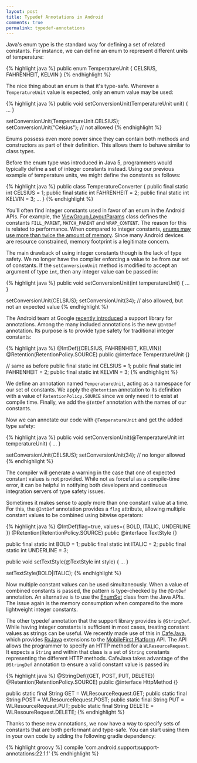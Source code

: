 ```yaml
---
layout: post
title: Typedef Annotations in Android
comments: true
permalink: typedef-annotations
---
```


<!-- excerpt.start -->Java's enum type is the standard way for defining a set of related constants. For instance, we can define an enum to represent different units of temperature:

{% highlight java %}
public enum TemperatureUnit {
    CELSIUS, FAHRENHEIT, KELVIN
}
{% endhighlight %}

The nice thing about an enum is that it's type-safe. Wherever a `TemperatureUnit` value is expected, only an enum value may be used:

{% highlight java %}
public void setConversionUnit(TemperatureUnit unit) { ... }

setConversionUnit(TemperatureUnit.CELSIUS);
setConversionUnit("Celsius"); // not allowed
{% endhighlight %}

Enums possess even more power since they can contain both methods and constructors as part of their definition. This allows them to behave similar to class types.<!-- excerpt.end -->

Before the enum type was introduced in Java 5, programmers would typically define a set of integer constants instead. Using our previous example of temperature units, we might define the constants as follows:

{% highlight java %}
public class TemperatureConverter {
    public final static int CELSIUS = 1;
    public final static int FAHRENHEIT = 2;
    public final static int KELVIN = 3;
    ...
}
{% endhighlight %}

You'll often find integer constants used in favor of an enum in the Android APIs. For example, the [ViewGroup.LayoutParams](http://developer.android.com/reference/android/view/ViewGroup.LayoutParams.html) class defines the constants `FILL_PARENT`, `MATCH_PARENT` and `WRAP_CONTENT`. The reason for this is related to performance. When compared to integer constants, [enums may use more than twice the amount of memory](https://developer.android.com/training/articles/memory.html#Overhead). Since many Android devices are resource constrained, memory footprint is a legitimate concern.

The main drawback of using integer constants though is the lack of type safety. We no longer have the compiler enforcing a value to be from our set of constants. If the `setConversionUnit` method is modified to accept an argument of type `int`, then any integer value can be passed in:

{% highlight java %}
public void setConversionUnit(int temperatureUnit) { ... }

setConversionUnit(CELSIUS);
setConversionUnit(34); // also allowed, but not an expected value
{% endhighlight %}

The Android team at Google [recently introduced](http://tools.android.com/tech-docs/support-annotations) a support library for annotations. Among the many included annotations is the new `@IntDef` annotation. Its purpose is to provide type safety for traditional integer constants:

{% highlight java %}
@IntDef({CELSIUS, FAHRENHEIT, KELVIN})
@Retention(RetentionPolicy.SOURCE)
public @interface TemperatureUnit {}

// same as before
public final static int CELSIUS = 1;
public final static int FAHRENHEIT = 2;
public final static int KELVIN = 3;
{% endhighlight %}

We define an annotation named `TemperatureUnit`, acting as a namespace for our set of constants. We apply the `@Retention` annotation to its definition with a value of `RetentionPolicy.SOURCE` since we only need it to exist at compile time. Finally, we add the `@IntDef` annotation with the names of our constants.

Now we can annotate our code with `@TemperatureUnit` and get the added type safety:

{% highlight java %}
public void setConversionUnit(@TemperatureUnit int temperatureUnit) { ... }

setConversionUnit(CELSIUS);
setConversionUnit(34); // no longer allowed
{% endhighlight %}

The compiler will generate a warning in the case that one of expected constant values is not provided. While not as forceful as a compile-time error, it can be helpful in notifying both developers and continuous integration servers of type safety issues.

Sometimes it makes sense to apply more than one constant value at a time. For this, the `@IntDef` annotation provides a `flag` attribute, allowing multiple constant values to be combined using bitwise operators:

{% highlight java %}
@IntDef(flag=true, values={
    BOLD, ITALIC, UNDERLINE
})
@Retention(RetentionPolicy.SOURCE)
public @interface TextStyle {}

public final static int BOLD = 1;
public final static int ITALIC = 2;
public final static int UNDERLINE = 3;

public void setTextStyle(@TextStyle int style) { ... }

setTextStyle(BOLD|ITALIC);
{% endhighlight %}

Now multiple constant values can be used simultaneously. When a value of combined constants is passed, the pattern is type-checked by the `@IntDef` annotation. An alternative is to use the [EnumSet](https://docs.oracle.com/javase/8/docs/api/java/util/EnumSet.html) class from the Java APIs. The issue again is the memory consumption when compared to the more lightweight integer constants.

The other typedef annotation that the support library provides is `@StringDef`. While having integer constants is sufficient in most cases, treating constant values as strings can be useful. We recently made use of this in [CafeJava](https://github.com/IBM-MIL/CafeJava), which provides [RxJava](https://github.com/ReactiveX/RxJava) extensions to the [MobileFirst Platform](http://www-03.ibm.com/software/products/en/mobilefirstplatform) API. The API allows the programmer to specify an HTTP method for a `WLResourceRequest`. It expects a `String` and within that class is a set of `String` constants representing the different HTTP methods. CafeJava takes advantage of the `@StringDef` annotation to ensure a valid constant value is passed in:

{% highlight java %}
@StringDef({GET, POST, PUT, DELETE})
@Retention(RetentionPolicy.SOURCE)
public @interface HttpMethod {}

public static final String GET = WLResourceRequest.GET;
public static final String POST = WLResourceRequest.POST;
public static final String PUT = WLResourceRequest.PUT;
public static final String DELETE = WLResoureRequest.DELETE;
{% endhighlight %}

Thanks to these new annotations, we now have a way to specify sets of constants that are both performant and type-safe. You can start using them in your own code by adding the following gradle dependency:

{% highlight groovy %}
compile 'com.android.support:support-annotations:22.1.1'
{% endhighlight %}

